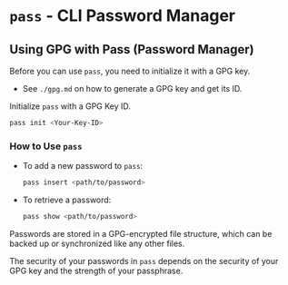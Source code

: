 # `pass` - CLI Password Manager

## Using GPG with Pass (Password Manager)

Before you can use `pass`, you need to initialize it with a GPG key.

* See `./gpg.md` on how to generate a GPG key and get its ID.


Initialize `pass` with a GPG Key ID.
```bash  
pass init <Your-Key-ID>  
```

### How to Use `pass`

* To add a new password to `pass`:
    ```bash
    pass insert <path/to/password>
    ```
* To retrieve a password: 
    ```bash
    pass show <path/to/password>
    ```

Passwords are stored in a GPG-encrypted file structure, which can
be backed up or synchronized like any other files.

The security of your passwords in `pass` depends on the security
of your GPG key and the strength of your passphrase.
